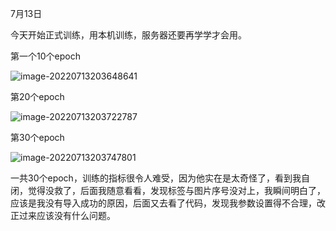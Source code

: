 7月13日

今天开始正式训练，用本机训练，服务器还要再学学才会用。

第一个10个epoch

![image-20220713203648641](C:\Users\Happy\AppData\Roaming\Typora\typora-user-images\image-20220713203648641.png)



第20个epoch

![image-20220713203722787](C:\Users\Happy\AppData\Roaming\Typora\typora-user-images\image-20220713203722787.png)

第30个epoch

![image-20220713203747801](C:\Users\Happy\AppData\Roaming\Typora\typora-user-images\image-20220713203747801.png)

一共30个epoch，训练的指标很令人难受，因为他实在是太奇怪了，看到我自闭，觉得没救了，后面我随意看看，发现标签与图片序号没对上，我瞬间明白了，应该是我没有导入成功的原因，后面又去看了代码，发现我参数设置得不合理，改正过来应该没有什么问题。